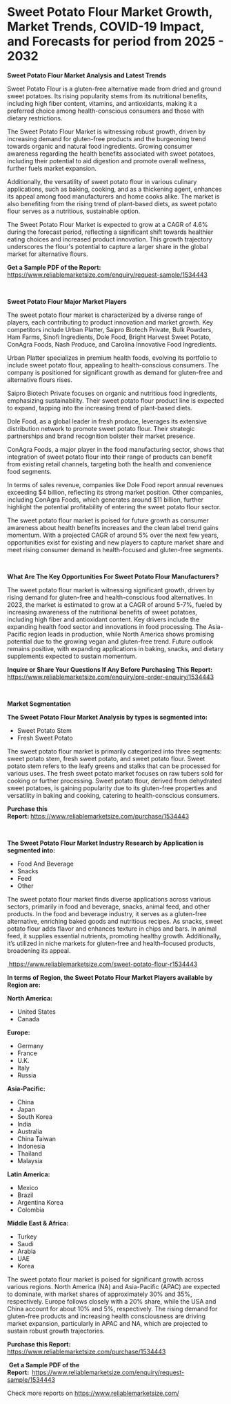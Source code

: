 <p><h1>Sweet Potato Flour Market Growth, Market Trends, COVID-19 Impact, and Forecasts for period from 2025 - 2032</h1></p><p><strong>Sweet Potato Flour Market Analysis and Latest Trends</strong></p>
<p><p>Sweet Potato Flour is a gluten-free alternative made from dried and ground sweet potatoes. Its rising popularity stems from its nutritional benefits, including high fiber content, vitamins, and antioxidants, making it a preferred choice among health-conscious consumers and those with dietary restrictions. </p><p>The Sweet Potato Flour Market is witnessing robust growth, driven by increasing demand for gluten-free products and the burgeoning trend towards organic and natural food ingredients. Growing consumer awareness regarding the health benefits associated with sweet potatoes, including their potential to aid digestion and promote overall wellness, further fuels market expansion. </p><p>Additionally, the versatility of sweet potato flour in various culinary applications, such as baking, cooking, and as a thickening agent, enhances its appeal among food manufacturers and home cooks alike. The market is also benefiting from the rising trend of plant-based diets, as sweet potato flour serves as a nutritious, sustainable option.</p><p>The Sweet Potato Flour Market is expected to grow at a CAGR of 4.6% during the forecast period, reflecting a significant shift towards healthier eating choices and increased product innovation. This growth trajectory underscores the flour's potential to capture a larger share in the global market for alternative flours.</p></p>
<p><strong>Get a Sample PDF of the Report:&nbsp;</strong> <a href="https://www.reliablemarketsize.com/enquiry/request-sample/1534443?utm_campaign=2218&utm_medium=2&utm_source=Github&utm_content=ia&utm_term=14022025&utm_id=sweet-potato-flour">https://www.reliablemarketsize.com/enquiry/request-sample/1534443</a></p>
<p>&nbsp;</p>
<p><strong>Sweet Potato Flour Major Market Players</strong></p>
<p><p>The sweet potato flour market is characterized by a diverse range of players, each contributing to product innovation and market growth. Key competitors include Urban Platter, Saipro Biotech Private, Bulk Powders, Ham Farms, Sinofi Ingredients, Dole Food, Bright Harvest Sweet Potato, ConAgra Foods, Nash Produce, and Carolina Innovative Food Ingredients.</p><p>Urban Platter specializes in premium health foods, evolving its portfolio to include sweet potato flour, appealing to health-conscious consumers. The company is positioned for significant growth as demand for gluten-free and alternative flours rises.</p><p>Saipro Biotech Private focuses on organic and nutritious food ingredients, emphasizing sustainability. Their sweet potato flour product line is expected to expand, tapping into the increasing trend of plant-based diets.</p><p>Dole Food, as a global leader in fresh produce, leverages its extensive distribution network to promote sweet potato flour. Their strategic partnerships and brand recognition bolster their market presence.</p><p>ConAgra Foods, a major player in the food manufacturing sector, shows that integration of sweet potato flour into their range of products can benefit from existing retail channels, targeting both the health and convenience food segments.</p><p>In terms of sales revenue, companies like Dole Food report annual revenues exceeding $4 billion, reflecting its strong market position. Other companies, including ConAgra Foods, which generates around $11 billion, further highlight the potential profitability of entering the sweet potato flour sector.</p><p>The sweet potato flour market is poised for future growth as consumer awareness about health benefits increases and the clean label trend gains momentum. With a projected CAGR of around 5% over the next few years, opportunities exist for existing and new players to capture market share and meet rising consumer demand in health-focused and gluten-free segments.</p></p>
<p>&nbsp;</p>
<p><strong>What Are The Key Opportunities For Sweet Potato Flour Manufacturers?</strong></p>
<p><p>The sweet potato flour market is witnessing significant growth, driven by rising demand for gluten-free and health-conscious food alternatives. In 2023, the market is estimated to grow at a CAGR of around 5-7%, fueled by increasing awareness of the nutritional benefits of sweet potatoes, including high fiber and antioxidant content. Key drivers include the expanding health food sector and innovations in food processing. The Asia-Pacific region leads in production, while North America shows promising potential due to the growing vegan and gluten-free trend. Future outlook remains positive, with expanding applications in baking, snacks, and dietary supplements expected to sustain momentum.</p></p>
<p><strong>Inquire or Share Your Questions If Any Before Purchasing This Report:</strong> <a href="https://www.reliablemarketsize.com/enquiry/pre-order-enquiry/1534443?utm_campaign=2218&utm_medium=2&utm_source=Github&utm_content=ia&utm_term=14022025&utm_id=sweet-potato-flour">https://www.reliablemarketsize.com/enquiry/pre-order-enquiry/1534443</a></p>
<p>&nbsp;</p>
<p><strong>Market Segmentation</strong></p>
<p><strong>The Sweet Potato Flour Market Analysis by types is segmented into:</strong></p>
<p><ul><li>Sweet Potato Stem</li><li>Fresh Sweet Potato</li></ul></p>
<p><p>The sweet potato flour market is primarily categorized into three segments: sweet potato stem, fresh sweet potato, and sweet potato flour. Sweet potato stem refers to the leafy greens and stalks that can be processed for various uses. The fresh sweet potato market focuses on raw tubers sold for cooking or further processing. Sweet potato flour, derived from dehydrated sweet potatoes, is gaining popularity due to its gluten-free properties and versatility in baking and cooking, catering to health-conscious consumers.</p></p>
<p><strong>Purchase this Report:&nbsp;</strong><a href="https://www.reliablemarketsize.com/purchase/1534443?utm_campaign=2218&utm_medium=2&utm_source=Github&utm_content=ia&utm_term=14022025&utm_id=sweet-potato-flour">https://www.reliablemarketsize.com/purchase/1534443</a></p>
<p>&nbsp;</p>
<p><strong>The Sweet Potato Flour Market Industry Research by Application is segmented into:</strong></p>
<p><ul><li>Food And Beverage</li><li>Snacks</li><li>Feed</li><li>Other</li></ul></p>
<p><p>The sweet potato flour market finds diverse applications across various sectors, primarily in food and beverage, snacks, animal feed, and other products. In the food and beverage industry, it serves as a gluten-free alternative, enriching baked goods and nutritious recipes. As snacks, sweet potato flour adds flavor and enhances texture in chips and bars. In animal feed, it supplies essential nutrients, promoting healthy growth. Additionally, it’s utilized in niche markets for gluten-free and health-focused products, broadening its appeal.</p></p>
<p><a href="https://www.reliablemarketsize.com/sweet-potato-flour-r1534443?utm_campaign=2218&utm_medium=2&utm_source=Github&utm_content=ia&utm_term=14022025&utm_id=sweet-potato-flour">&nbsp;https://www.reliablemarketsize.com/sweet-potato-flour-r1534443</a></p>
<p><strong>In terms of Region, the Sweet Potato Flour Market Players available by Region are:</strong></p>
<p>
    <p> <strong> North America: </strong>
        <ul>
            <li>United States</li>
            <li>Canada</li>
        </ul>
        </p> 
    <p> <strong> Europe: </strong>
        <ul>
            <li>Germany</li>
            <li>France</li>
            <li>U.K.</li>
            <li>Italy</li>
            <li>Russia</li>
        </ul>
        </p> 
    <p> <strong> Asia-Pacific: </strong>
        <ul>
            <li>China</li>
            <li>Japan</li>
            <li>South Korea</li>
            <li>India</li>
            <li>Australia</li>
            <li>China Taiwan</li>
            <li>Indonesia</li>
            <li>Thailand</li>
            <li>Malaysia</li>
        </ul>
        </p> 
    <p> <strong> Latin America: </strong>
        <ul>
            <li>Mexico</li>
            <li>Brazil</li>
            <li>Argentina Korea</li>
            <li>Colombia</li>
        </ul>
        </p> 
    <p> <strong> Middle East & Africa: </strong>
        <ul>
            <li>Turkey</li>
            <li>Saudi</li>
            <li>Arabia</li>
            <li>UAE</li>
            <li>Korea</li>
        </ul>
    </p>
    </p>
<p><p>The sweet potato flour market is poised for significant growth across various regions. North America (NA) and Asia-Pacific (APAC) are expected to dominate, with market shares of approximately 30% and 35%, respectively. Europe follows closely with a 20% share, while the USA and China account for about 10% and 5%, respectively. The rising demand for gluten-free products and increasing health consciousness are driving market expansion, particularly in APAC and NA, which are projected to sustain robust growth trajectories.</p></p>
<p><strong>Purchase this Report: </strong><a href="https://www.reliablemarketsize.com/purchase/1534443?utm_campaign=2218&utm_medium=2&utm_source=Github&utm_content=ia&utm_term=14022025&utm_id=sweet-potato-flour">https://www.reliablemarketsize.com/purchase/1534443</a></p>
<p>&nbsp;<strong>Get a Sample PDF of the Report:&nbsp;&nbsp;</strong><a href="https://www.reliablemarketsize.com/enquiry/request-sample/1534443?utm_campaign=2218&utm_medium=2&utm_source=Github&utm_content=ia&utm_term=14022025&utm_id=sweet-potato-flour">https://www.reliablemarketsize.com/enquiry/request-sample/1534443</a></p>
<p><strong></strong></p>
<p>Check more reports on <a href="https://www.reliablemarketsize.com/?utm_campaign=2218&utm_medium=2&utm_source=Github&utm_content=ia&utm_term=14022025&utm_id=sweet-potato-flour">https://www.reliablemarketsize.com/</a></p>